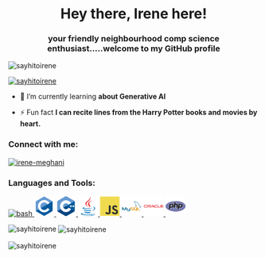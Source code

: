 <h1 align="center">Hey there, Irene here!</h1>
<h3 align="center">your friendly neighbourhood comp science enthusiast.....welcome to my GitHub profile</h3>

<p align="left"> <img src="https://komarev.com/ghpvc/?username=sayhitoirene&label=Profile%20views&color=0e75b6&style=flat" alt="sayhitoirene" /> </p>

<p align="left"> <a href="https://github.com/ryo-ma/github-profile-trophy"><img src="https://github-profile-trophy.vercel.app/?username=sayhitoirene" alt="sayhitoirene" /></a> </p>

- 🌱 I’m currently learning **about Generative AI**

- ⚡ Fun fact **I can recite lines from the Harry Potter books and movies by heart.**

<h3 align="left">Connect with me:</h3>
<p align="left">
<a href="https://linkedin.com/in/irene-meghani" target="blank"><img align="center" src="https://raw.githubusercontent.com/rahuldkjain/github-profile-readme-generator/master/src/images/icons/Social/linked-in-alt.svg" alt="irene-meghani" height="30" width="40" /></a>
</p>

<h3 align="left">Languages and Tools:</h3>
<p align="left"> <a href="https://www.gnu.org/software/bash/" target="_blank" rel="noreferrer"> <img src="https://www.vectorlogo.zone/logos/gnu_bash/gnu_bash-icon.svg" alt="bash" width="40" height="40"/> </a> <a href="https://www.cprogramming.com/" target="_blank" rel="noreferrer"> <img src="https://raw.githubusercontent.com/devicons/devicon/master/icons/c/c-original.svg" alt="c" width="40" height="40"/> </a> <a href="https://www.w3schools.com/cpp/" target="_blank" rel="noreferrer"> <img src="https://raw.githubusercontent.com/devicons/devicon/master/icons/cplusplus/cplusplus-original.svg" alt="cplusplus" width="40" height="40"/> </a> <a href="https://www.java.com" target="_blank" rel="noreferrer"> <img src="https://raw.githubusercontent.com/devicons/devicon/master/icons/java/java-original.svg" alt="java" width="40" height="40"/> </a> <a href="https://developer.mozilla.org/en-US/docs/Web/JavaScript" target="_blank" rel="noreferrer"> <img src="https://raw.githubusercontent.com/devicons/devicon/master/icons/javascript/javascript-original.svg" alt="javascript" width="40" height="40"/> </a> <a href="https://www.mysql.com/" target="_blank" rel="noreferrer"> <img src="https://raw.githubusercontent.com/devicons/devicon/master/icons/mysql/mysql-original-wordmark.svg" alt="mysql" width="40" height="40"/> </a> <a href="https://www.oracle.com/" target="_blank" rel="noreferrer"> <img src="https://raw.githubusercontent.com/devicons/devicon/master/icons/oracle/oracle-original.svg" alt="oracle" width="40" height="40"/> </a> <a href="https://www.php.net" target="_blank" rel="noreferrer"> <img src="https://raw.githubusercontent.com/devicons/devicon/master/icons/php/php-original.svg" alt="php" width="40" height="40"/> </a> </p>

<p><img align="left" src="https://github-readme-stats.vercel.app/api/top-langs?username=sayhitoirene&show_icons=true&locale=en&layout=compact" alt="sayhitoirene" /></p>

<p>&nbsp;<img align="center" src="https://github-readme-stats.vercel.app/api?username=sayhitoirene&show_icons=true&locale=en" alt="sayhitoirene" /></p>

<p><img align="center" src="https://github-readme-streak-stats.herokuapp.com/?user=sayhitoirene&" alt="sayhitoirene" /></p>
